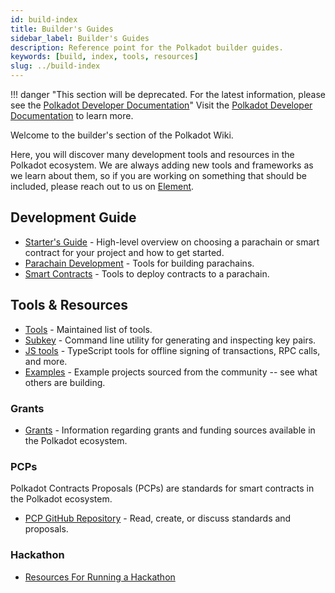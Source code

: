 ```yaml
---
id: build-index
title: Builder's Guides
sidebar_label: Builder's Guides
description: Reference point for the Polkadot builder guides.
keywords: [build, index, tools, resources]
slug: ../build-index
---
```


!!! danger "This section will be deprecated. For the latest information, please see the [Polkadot Developer Documentation](https://docs.polkadot.com/)"
    Visit the [Polkadot Developer Documentation](https://docs.polkadot.com/) to learn more.

Welcome to the builder's section of the Polkadot Wiki.

Here, you will discover many development tools and resources in the Polkadot ecosystem. We are
always adding new tools and frameworks as we learn about them, so if you are working on something
that should be included, please reach out to us on
[Element](https://matrix.to/#/#polkadot-watercooler:matrix.org).

## Development Guide

- [Starter's Guide](build-guide.md) - High-level overview on choosing a parachain or smart contract
  for your project and how to get started.
- [Parachain Development](build-parachains.md) - Tools for building parachains.
- [Smart Contracts](build-smart-contracts.md) - Tools to deploy contracts to a parachain.

## Tools & Resources

- [Tools](build-tools-index.md) - Maintained list of tools.
- [Subkey](https://docs.polkadot.com/polkadot-protocol/basics/accounts/#using-subkey) - Command line utility
  for generating and inspecting key pairs.
- [JS tools](https://github.com/polkadot-js/tools) - TypeScript tools for offline signing of
  transactions, RPC calls, and more.
- [Examples](build-open-source.md) - Example projects sourced from the community -- see what others
  are building.

### Grants

- [Grants](../general/grants.md) - Information regarding grants and funding sources available in the
  Polkadot ecosystem.

### PCPs

Polkadot Contracts Proposals (PCPs) are standards for smart contracts in the Polkadot ecosystem.

- [PCP GitHub Repository](https://github.com/w3f/PCPs) - Read, create, or discuss standards and
  proposals.

### Hackathon

- [Resources For Running a Hackathon](build-hackathon.md)
